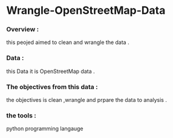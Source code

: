# Wrangle-OpenStreetMap-Data


### Overview :
 this peojed aimed to clean and wrangle the data . 
 
 ### Data : 
 this Data it is OpenStreetMap data .
 
 ### The objectives from this data :
the objectives is clean ,wrangle and prpare the data to analysis . 

### the tools : 
python programming langauge 

